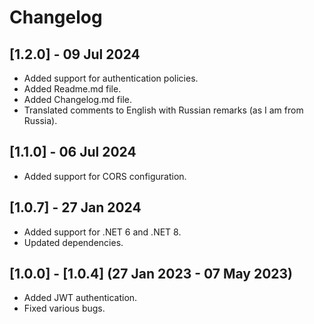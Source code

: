 # Changelog

## [1.2.0] - 09 Jul 2024
- Added support for authentication policies.
- Added Readme.md file.
- Added Changelog.md file.
- Translated comments to English with Russian remarks (as I am from Russia).

## [1.1.0] - 06 Jul 2024
- Added support for CORS configuration.

## [1.0.7] - 27 Jan 2024
- Added support for .NET 6 and .NET 8.
- Updated dependencies.

## [1.0.0] - [1.0.4] (27 Jan 2023 - 07 May 2023)
- Added JWT authentication.
- Fixed various bugs.